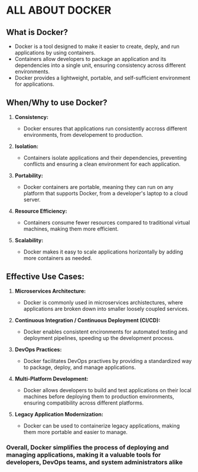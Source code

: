 # ALL ABOUT DOCKER

## What is Docker?

- Docker is a tool designed to make it easier to create, deply, and run applications by using containers.
- Containers allow developers to package an application and its dependencies into a single unit, ensuring consistency across different environments.
- Docker provides a lightweight, portable, and self-sufficient environment for applications.

## When/Why to use Docker?

1. **Consistency&colon;**

    - Docker ensures that applications run consistently accross different environments, from developement to production.

2. **Isolation&colon;**

    - Containers isolate applications and their dependencies, preventing conflicts and ensuring a clean environment for each application.

3. **Portability&colon;**

    - Docker containers are portable, meaning they can run on any platform that supports Docker, from a developer's laptop to a cloud server.

4. **Resource Efficiency&colon;**

    - Containers consume fewer resources compared to traditional virtual machines, making them more efficient.

5. **Scalability&colon;**
    - Docker makes it easy to scale applications horizontally by adding more containers as needed.

## Effective Use Cases&colon;

1. **Microservices Architecture&colon;**

    - Docker is commonly used in microservices archistectures, where applications are broken down into smaller loosely coupled services.

2. **Continuous Integration / Continuous Deployment (CI/CD)&colon;**

    - Docker enables consistent encironments for automated testing and deployment pipelines, speeding up the development process.

3. **DevOps Practices&colon;**

    - Docker facilitates DevOps practives by providing a standardized way to package, deploy, and manage applications.

4. **Multi-Platform Development&colon;**

    - Docker allows developers to build and test applications on their local machines before deploying them to production environments, ensuring compatibility across different platforms.

5. **Legacy Application Modernization&colon;**
    - Docker can be used to containerize legacy applications, making them more portable and easier to manage.

### Overall, Docker simplifies the process of deploying and managing applications, making it a valuable tools for developers, DevOps teams, and system administrators alike
